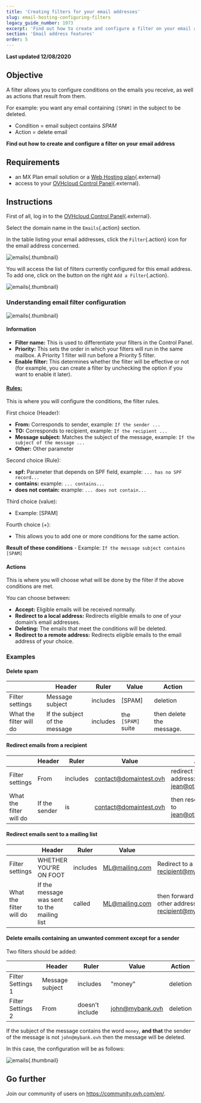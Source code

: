 ```yaml
---
title: 'Creating filters for your email addresses'
slug: email-hosting-configuring-filters
legacy_guide_number: 1973
excerpt: 'Find out how to create and configure a filter on your email address'
section: 'Email address features'
order: 5
---
```


**Last updated 12/08/2020**

## Objective

A filter allows you to configure conditions on the emails you receive, as well as actions that result from them.

For example: you want any email containing `[SPAM]` in the subject to be deleted.

- Condition = email subject contains *SPAM*
- Action = delete email

**Find out how to create and configure a filter on your email address**


## Requirements

- an MX Plan email solution or a [Web Hosting plan](https://www.ovh.co.uk/web-hosting/){.external} 
- access to your [OVHcloud Control Panel](https://www.ovh.com/auth/?action=gotomanager&from=https://www.ovh.co.uk/&ovhSubsidiary=GB){.external}.


## Instructions

First of all, log in to the [OVHcloud Control Panel](https://www.ovh.com/auth/?action=gotomanager&from=https://www.ovh.co.uk/&ovhSubsidiary=GB){.external}.

Select the domain name in the `Emails`{.action} section.

In the table listing your email addresses, click the `Filter`{.action} icon for the email address concerned.

![emails](images/img_3239.jpg){.thumbnail}

You will access the list of filters currently configured for this email address. To add one, click on the button on the right `Add a Filter`{.action}.

![emails](images/img_3240.jpg){.thumbnail}

### Understanding email filter configuration

![emails](images/img_3241.jpg){.thumbnail}


#### Information

- **Filter name:** This is used to differentiate your filters in the Control Panel.
- **Priority:** This sets the order in which your filters will run in the same mailbox. A Priority 1 filter will run before a Priority 5 filter.
- **Enable filter:** This determines whether the filter will be effective or not (for example, you can create a filter by unchecking the option if you want to enable it later).


#### <u>Rules:</u>

This is where you will configure the conditions, the filter rules.

First choice (Header):

- **From:** Corresponds to sender, example: `If the sender ...`
- **TO:** Corresponds to recipient, example: `If the recipient ...`
- **Message subject:** Matches the subject of the message, example: `If the subject of the message ...`
- **Other:** Other parameter

Second choice (Rule):

- **spf:** Parameter that depends on SPF field, example: `... has no SPF record...`
- **contains:** example: `... contains...`
- **does not contain:** example: `... does not contain...`

Third choice (value):

- Example: [SPAM]

Fourth choice (+):

- This allows you to add one or more conditions for the same action.

**Result of these conditions** - Example: `If the message subject contains [SPAM]`


#### Actions
This is where you will choose what will be done by the filter if the above conditions are met.

You can choose between:

- **Accept:** Eligible emails will be received normally.
- **Redirect to a local address:** Redirects eligible emails to one of your domain’s email addresses.
- **Deleting:** The emails that meet the conditions will be deleted.
- **Redirect to a remote address:** Redirects eligible emails to the email address of your choice.


### Examples

#### Delete spam

||Header|Ruler|Value|Action|
|---|---|---|---|---|
|Filter settings|Message subject|includes|[SPAM]|deletion|
|What the filter will do|If the subject of the message|includes|the `[SPAM]` suite|then delete the message.|


#### Redirect emails from a recipient

||Header|Ruler|Value|Action|
|---|---|---|---|---|
|Filter settings|From|includes|contact@domaintest.ovh|redirect to a remote address: jean@otherdomain.ovh|
|What the filter will do|If the sender|is|contact@domaintest.ovh|then resend the email to jean@otherdomain.ovh|


#### Redirect emails sent to a mailing list

||Header|Ruler|Value|Action|
|---|---|---|---|---|
|Filter settings|WHETHER YOU'RE ON FOOT|includes|ML@mailing.com|Redirect to a local address: recipient@mypersonaldomain.ovh|
|What the filter will do|If the message was sent to the mailing list|called|ML@mailing.com|then forward the message to my other address: recipient@mypersonaldomain.ovh|

<a name="MULTI"></a>

#### Delete emails containing an unwanted comment except for a sender 

Two filters should be added:

||Header|Ruler|Value|Action|
|---|---|---|---|---|
|Filter Settings 1|Message subject|includes|"money"|deletion|
|Filter Settings 2|From|doesn't include|john@mybank.ovh|deletion|

If the subject of the message contains the word `money`, **and that** the sender of the message is not `john@mybank.ovh` then the message will be deleted.

In this case, the configuration will be as follows:

![emails](images/img_3242.jpg){.thumbnail}

## Go further

Join our community of users on <https://community.ovh.com/en/>.
